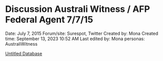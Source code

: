 # Discussion Australi Witness / AFP Federal Agent 7/7/15

Date: July 7, 2015
Forum/site: Surespot, Twitter
Created by: Mona
Created time: September 13, 2023 10:52 AM
Last edited by: Mona
personas: AustraliWitness

[Untitled Database](Discussion%20Australi%20Witness%20AFP%20Federal%20Agent%207%207%20%20fdb530b487f8464ba7ef880fecb6bf14/Untitled%20Database%20abd04cfb89114d289d93f9f5eb240fcb.csv)